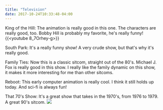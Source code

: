 ```yaml
---
title: "Television"
date: 2017-10-24T10:33:48-04:00
---
```


King of the Hill: 
The animation is really good in this one. The characters are really good, too. Bobby Hill is probably my favorite,
he's really funny!
{{<youtube 8_7Orhey-g>}}

South Park:
It's a really funny show! A very crude show, but that's why it's really good.
<insert kick the baby clip>
 
Family Ties:
Now this is a classic sitcom, straight out of the 80's. Michael J. Fox is really good in this show. 
I really like the family dynamic on this show, it makes it more interesting for me than other sitcoms.
<insert family ties gif>

Reboot:
This early computer animation is really cool. I think it still holds up today. And sci-fi is always fun!

That 70's Show:
It's a great show that takes in the 1970's, from 1976 to 1979. A great 90's sitcom.
![](https://media.giphy.com/media/oVoe2ZrdYBOZW/giphy.gif)